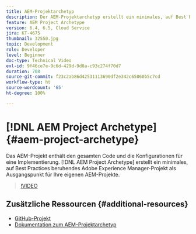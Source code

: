 ```yaml
---
title: AEM-Projektarchetyp
description: Der AEM-Projektarchetyp erstellt ein minimales, auf Best Practices beruhendes Adobe Experience Manager-Projekt als Ausgangspunkt für Ihre eigenen AEM-Projekte.
feature: AEM Project Archetype
version: 6.4, 6.5, Cloud Service
jira: KT-4675
thumbnail: 32550.jpg
topic: Development
role: Developer
level: Beginner
doc-type: Technical Video
exl-id: 9f46ce7e-9c6d-429d-9d8a-c93c274f70d7
duration: 708
source-git-commit: f23c2ab86d42531113690df2e342c65060b5c7cd
workflow-type: ht
source-wordcount: '65'
ht-degree: 100%

---
```


# [!DNL AEM Project Archetype] {#aem-project-archetype}

Das AEM-Projekt enthält den gesamten Code und die Konfigurationen für eine Implementierung. [!DNL AEM Project Archetype] erstellt ein minimales, auf Best Practices beruhendes Adobe Experience Manager-Projekt als Ausgangspunkt für Ihre eigenen AEM-Projekte.

>[!VIDEO](https://video.tv.adobe.com/v/32550?quality=12&learn=on)

## Zusätzliche Ressourcen {#additional-resources}

* [GitHub-Projekt](https://github.com/adobe/aem-project-archetype)
* [Dokumentation zum AEM-Projektarchetyp](https://experienceleague.adobe.com/docs/experience-manager-core-components/using/developing/archetype/overview.html?lang=de)
